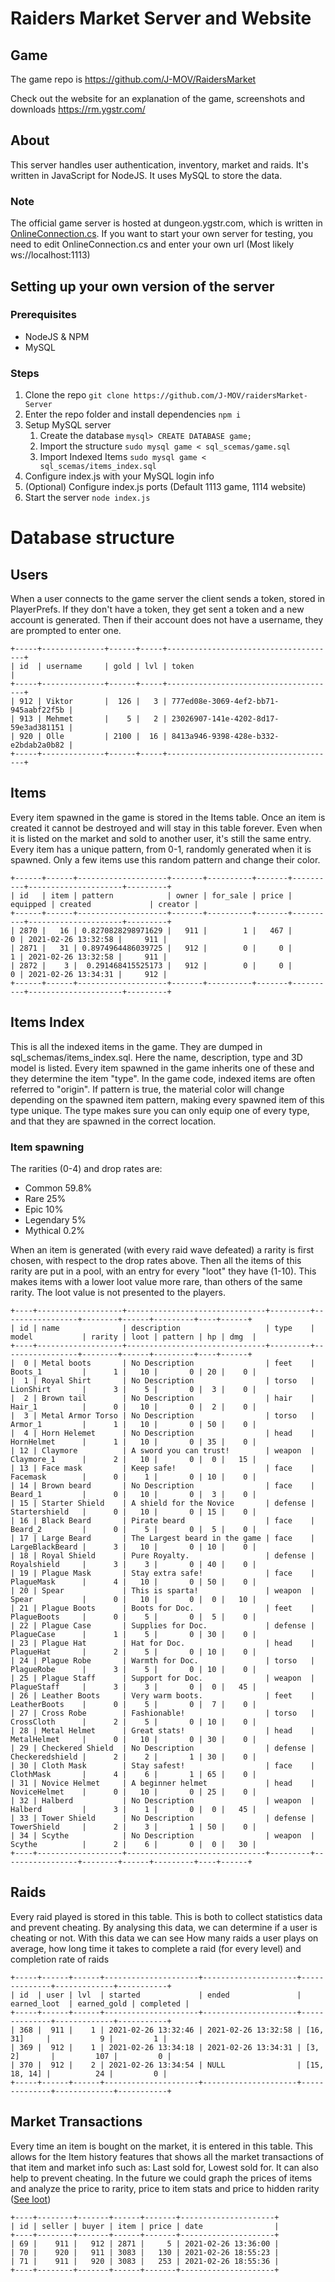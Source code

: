 # Raiders Market Server and Website

## Game

The game repo is https://github.com/J-MOV/RaidersMarket

Check out the website for an explanation of the game, screenshots and downloads https://rm.ygstr.com/

## About

This server handles user authentication, inventory, market and raids.
It's written in JavaScript for NodeJS. It uses MySQL to store the data.

### Note

The official game server is hosted at dungeon.ygstr.com, which is written in [OnlineConnection.cs](https://github.com/J-MOV/RaidersMarket/blob/bf02d0d0b1218004d7abb02da45944a4a31593c9/Assets/Scripts/OnlineConnection.cs#L73).
If you want to start your own server for testing, you need to edit OnlineConnection.cs and enter your own url (Most likely ws://localhost:1113)

## Setting up your own version of the server

### Prerequisites

-   NodeJS & NPM
-   MySQL

### Steps

1. Clone the repo `git clone https://github.com/J-MOV/raidersMarket-Server`
2. Enter the repo folder and install dependencies `npm i`
3. Setup MySQL server
    1. Create the database `mysql> CREATE DATABASE game;`
    2. Import the structure `sudo mysql game < sql_scemas/game.sql`
    3. Import Indexed Items `sudo mysql game < sql_scemas/items_index.sql`
4. Configure index.js with your MySQL login info
5. (Optional) Configure index.js ports (Default 1113 game, 1114 website)
6. Start the server `node index.js`

# Database structure

## Users

When a user connects to the game server the client sends a token, stored in PlayerPrefs. If they don't have a token, they get sent a token and a new account is generated. Then if their account does not have a username, they are prompted to enter one.

```
+-----+--------------+------+-----+--------------------------------------+
| id  | username     | gold | lvl | token                                |
+-----+--------------+------+-----+--------------------------------------+
| 912 | Viktor       |  126 |   3 | 777ed08e-3069-4ef2-bb71-945aabf22f5b |
| 913 | Mehmet       |    5 |   2 | 23026907-141e-4202-8d17-59e3ad381151 |
| 920 | Olle         | 2100 |  16 | 8413a946-9398-428e-b332-e2bdab2a0b82 |
+-----+--------------+------+-----+--------------------------------------+
```

## Items

Every item spawned in the game is stored in the Items table. Once an item is created it cannot be destroyed and will stay in this table forever. Even when it is listed on the market and sold to another user, it's still the same entry. Every item has a unique pattern, from 0-1, randomly generated when it is spawned. Only a few items use this random pattern and change their color.

```
+------+------+--------------------+-------+----------+-------+----------+---------------------+---------+
| id   | item | pattern            | owner | for_sale | price | equipped | created             | creator |
+------+------+--------------------+-------+----------+-------+----------+---------------------+---------+
| 2870 |   16 | 0.8270828298971629 |   911 |        1 |   467 |        0 | 2021-02-26 13:32:58 |     911 |
| 2871 |   31 | 0.8974964486039725 |   912 |        0 |     0 |        1 | 2021-02-26 13:32:58 |     911 |
| 2872 |    3 |  0.291468415525173 |   912 |        0 |     0 |        0 | 2021-02-26 13:34:31 |     912 |
+------+------+--------------------+-------+----------+-------+----------+---------------------+---------+
```

## Items Index

This is all the indexed items in the game. They are dumped in sql_schemas/items_index.sql. Here the name, description, type and 3D model is listed. Every item spawned in the game inherits one of these and they determine the item "type". In the game code, indexed items are often referred to "origin". If pattern is true, the material color will change depending on the spawned item pattern, making every spawned item of this type unique.
The type makes sure you can only equip one of every type, and that they are spawned in the correct location.

### Item spawning

The rarities (0-4) and drop rates are:

-   Common 59.8%
-   Rare 25%
-   Epic 10%
-   Legendary 5%
-   Mythical 0.2%

When an item is generated (with every raid wave defeated) a rarity is first chosen, with respect to the drop rates above. Then all the items of this rarity are put in a pool, with an entry for every "loot" they have (1-10). This makes items with a lower loot value more rare, than others of the same rarity. The loot value is not presented to the players.

```
+----+-------------------+-------------------------------+---------+-----------------+--------+------+---------+----+------+
| id | name              | description                   | type    | model           | rarity | loot | pattern | hp | dmg  |
+----+-------------------+-------------------------------+---------+-----------------+--------+------+---------+----+------+
|  0 | Metal boots       | No Description                | feet    | Boots_1         |      1 |   10 |       0 | 20 |    0 |
|  1 | Royal Shirt       | No Description                | torso   | LionShirt       |      3 |    5 |       0 |  3 |    0 |
|  2 | Brown tail        | No Description                | hair    | Hair_1          |      0 |   10 |       0 |  2 |    0 |
|  3 | Metal Armor Torso | No Description                | torso   | Armor_1         |      1 |   10 |       0 | 50 |    0 |
|  4 | Horn Helemet      | No Description                | head    | HornHelmet      |      1 |   10 |       0 | 35 |    0 |
| 12 | Claymore          | A sword you can trust!        | weapon  | Claymore_1      |      2 |   10 |       0 |  0 |   15 |
| 13 | Face mask         | Keep safe!                    | face    | Facemask        |      0 |    1 |       0 | 10 |    0 |
| 14 | Brown beard       | No Description                | face    | Beard_1         |      0 |   10 |       0 |  3 |    0 |
| 15 | Starter Shield    | A shield for the Novice       | defense | Startershield   |      0 |   10 |       0 | 15 |    0 |
| 16 | Black Beard       | Pirate beard                  | face    | Beard_2         |      0 |    5 |       0 |  5 |    0 |
| 17 | Large Beard       | The Largest beard in the game | face    | LargeBlackBeard |      3 |   10 |       0 | 10 |    0 |
| 18 | Royal Shield      | Pure Royalty.                 | defense | Royalshield     |      3 |    3 |       0 | 40 |    0 |
| 19 | Plague Mask       | Stay extra safe!              | face    | PlagueMask      |      4 |   10 |       0 | 50 |    0 |
| 20 | Spear             | This is sparta!               | weapon  | Spear           |      0 |   10 |       0 |  0 |   10 |
| 21 | Plague Boots      | Boots for Doc.                | feet    | PlagueBoots     |      0 |    5 |       0 |  5 |    0 |
| 22 | Plague Case       | Supplies for Doc.             | defense | PlagueCase      |      1 |    5 |       0 | 30 |    0 |
| 23 | Plague Hat        | Hat for Doc.                  | head    | PlagueHat       |      2 |    5 |       0 | 10 |    0 |
| 24 | Plague Robe       | Warmth for Doc.               | torso   | PlagueRobe      |      3 |    5 |       0 | 10 |    0 |
| 25 | Plague Staff      | Support for Doc.              | weapon  | PlagueStaff     |      3 |    3 |       0 |  0 |   45 |
| 26 | Leather Boots     | Very warm boots.              | feet    | LeatherBoots    |      0 |    5 |       0 |  7 |    0 |
| 27 | Cross Robe        | Fashionable!                  | torso   | CrossCloth      |      2 |    5 |       0 | 10 |    0 |
| 28 | Metal Helmet      | Great stats!                  | head    | MetalHelmet     |      0 |   10 |       0 | 30 |    0 |
| 29 | Checkered Shield  | No Description                | defense | Checkeredshield |      2 |    2 |       1 | 30 |    0 |
| 30 | Cloth Mask        | Stay safest!                  | face    | ClothMask       |      4 |    6 |       1 | 65 |    0 |
| 31 | Novice Helmet     | A beginner helmet             | head    | NoviceHelmet    |      0 |   10 |       0 | 25 |    0 |
| 32 | Halberd           | No Description                | weapon  | Halberd         |      3 |    1 |       0 |  0 |   45 |
| 33 | Tower Shield      | No Description                | defense | TowerShield     |      2 |    3 |       1 | 50 |    0 |
| 34 | Scythe            | No Description                | weapon  | Scythe          |      2 |    6 |       0 |  0 |   30 |
+----+-------------------+-------------------------------+---------+-----------------+--------+------+---------+----+------+
```

## Raids

Every raid played is stored in this table. This is both to collect statistics data and prevent cheating. By analysing this data, we can determine if a user is cheating or not. With this data we can see How many raids a user plays on average, how long time it takes to complete a raid (for every level) and completion rate of raids

```
+-----+------+------+---------------------+---------------------+--------------+-------------+-----------+
| id  | user | lvl  | started             | ended               | earned_loot  | earned_gold | completed |
+-----+------+------+---------------------+---------------------+--------------+-------------+-----------+
| 368 |  911 |    1 | 2021-02-26 13:32:46 | 2021-02-26 13:32:58 | [16, 31]     |           9 |         1 |
| 369 |  912 |    1 | 2021-02-26 13:34:18 | 2021-02-26 13:34:31 | [3, 2]       |         107 |         0 |
| 370 |  912 |    2 | 2021-02-26 13:34:54 | NULL                | [15, 18, 14] |          24 |         0 |
+-----+------+------+---------------------+---------------------+--------------+-------------+-----------+
```

## Market Transactions

Every time an item is bought on the market, it is entered in this table.
This allows for the Item history features that shows all the market transactions of that item and market info such as: Last sold for, Lowest sold for. It can also help to prevent cheating. In the future we could graph the prices of items and analyze the price to rarity, price to item stats and price to hidden rarity ([See loot](#item-spawnning))

```
+----+--------+-------+------+-------+---------------------+
| id | seller | buyer | item | price | date                |
+----+--------+-------+------+-------+---------------------+
| 69 |    911 |   912 | 2871 |     5 | 2021-02-26 13:36:00 |
| 70 |    920 |   911 | 3083 |   130 | 2021-02-26 18:55:23 |
| 71 |    911 |   920 | 3083 |   253 | 2021-02-26 18:55:36 |
+----+--------+-------+------+-------+---------------------+
```

